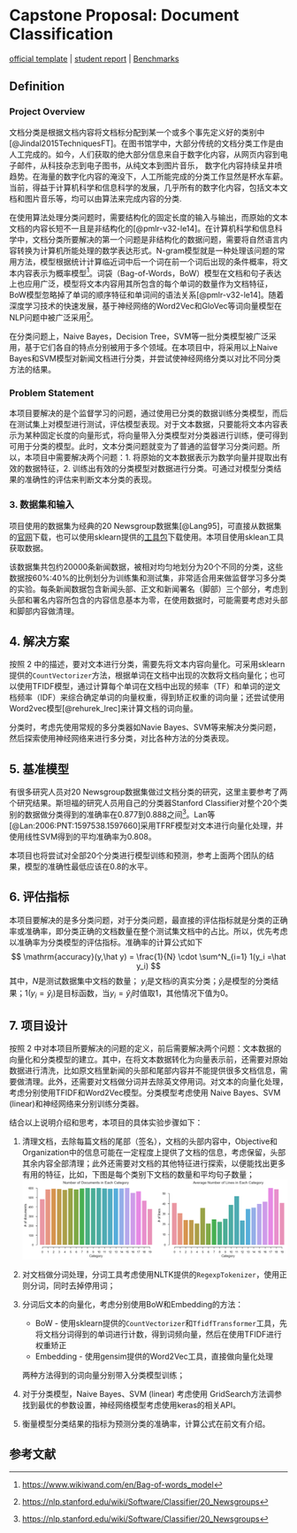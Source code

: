 # Capstone Proposal: Document Classification

[official template](https://github.com/nd009/capstone/blob/master/capstone_report_template.md) | [student report](https://github.com/nd009/capstone/blob/master/report-example-2.pdf) | [Benchmarks](https://review.udacity.com/#!/rubrics/273/view)

## Definition

### Project Overview

文档分类是根据文档内容将文档标分配到某一个或多个事先定义好的类别中[@Jindal2015TechniquesFT]。在图书馆学中，大部分传统的文档分类工作是由人工完成的。如今，人们获取的绝大部分信息来自于数字化内容，从网页内容到电子邮件，从科技杂志到电子图书，从纯文本到图片音乐， 数字化内容持续呈井喷趋势。在海量的数字化内容的淹没下，人工所能完成的分类工作显然是杯水车薪。当前，得益于计算机科学和信息科学的发展，几乎所有的数字化内容，包括文本文档和图片音乐等，均可以由算法来完成内容的分类. 

在使用算法处理分类问题时，需要结构化的固定长度的输入与输出，而原始的文本文档的内容长短不一且是非结构化的[@pmlr-v32-le14]。在计算机科学和信息科学中，文档分类所要解决的第一个问题是非结构化的数据问题，需要将自然语言内容转换为计算机所能处理的数学表达形式。N-gram模型就是一种处理该问题的常用方法，模型根据统计计算临近词中后一个词在前一个词后出现的条件概率，将文本内容表示为概率模型[^2]。词袋（Bag-of-Words，BoW）模型在文档和句子表达上也应用广泛，模型将文本内容用其所包含的每个单词的数量作为文档特征，BoW模型忽略掉了单词的顺序特征和单词间的语法关系[@pmlr-v32-le14]。随着深度学习技术的快速发展，基于神经网络的Word2Vec和GloVec等词向量模型在NLP问题中被广泛采用[^4]。

在分类问题上，Naive Bayes，Decision Tree，SVM等一批分类模型被广泛采用，基于它们各自的特点分别被用于多个领域。在本项目中，将采用以上Naive Bayes和SVM模型对新闻文档进行分类，并尝试使神经网络分类以对比不同分类方法的结果。

### Problem Statement

本项目要解决的是个监督学习的问题，通过使用已分类的数据训练分类模型，而后在测试集上对模型进行测试，评估模型表现。对于文本数据，只要能将文本内容表示为某种固定长度的向量形式，将向量带入分类模型对分类器进行训练，便可得到可用于分类的模型。此时，文本分类问题就变为了普通的监督学习分类问题。所以，本项目中需要解决两个问题：1. 将原始的文本数据表示为数学向量并提取出有效的数据特征，2. 训练出有效的分类模型对数据进行分类。可通过对模型分类结果的准确性的评估来判断文本分类的表现。

### 3. 数据集和输入

项目使用的数据集为经典的20 Newsgroup数据集[@Lang95]，可直接从数据集的[官网](http://www.qwone.com/~jason/20Newsgroups/)下载，也可以使用sklearn提供的[工具包](http://scikit-learn.org/stable/modules/generated/sklearn.datasets.fetch_20newsgroups.html)下载使用。本项目使用sklean工具获取数据。

该数据集共包约20000条新闻数据，被相对均匀地划分为20个不同的分类，这些数据按60%:40%的比例划分为训练集和测试集，非常适合用来做监督学习多分类的实验。每条新闻数据包含新闻头部、正文和新闻署名（脚部）三个部分，考虑到头部和署名内容所包含的内容信息基本为零，在使用数据时，可能需要考虑对头部和脚部内容做清理。

## 4. 解决方案

按照 2 中的描述，要对文本进行分类，需要先将文本内容向量化。可采用sklearn提供的`CountVectorizer`方法，根据单词在文档中出现的次数将文档向量化；也可以使用TFIDF模型，通过计算每个单词在文档中出现的频率（TF）和单词的逆文档频率（IDF）来综合确定单词的向量权重，得到矫正权重的词向量；还尝试使用Word2vec模型[@rehurek_lrec]来计算文档的词向量。

分类时，考虑先使用常规的多分类器如Navie Bayes、SVM等来解决分类问题，然后探索使用神经网络来进行多分类，对比各种方法的分类表现。	

## 5. 基准模型

有很多研究人员对20 Newsgroup数据集做过文档分类的研究，这里主要参考了两个研究结果。斯坦福的研究人员用自己的分类器Stanford Classifier对整个20个类别的数据做分类得到的准确率在0.877到0.888之间[^4]。Lan等[@Lan:2006:PNT:1597538.1597660]采用TFRF模型对文本进行向量化处理，并使用线性SVM得到的平均准确率为0.808。

本项目也将尝试对全部20个分类进行模型训练和预测，参考上面两个团队的结果，模型的准确性最低应该在0.8的水平。

## 6. 评估指标

本项目要解决的是多分类问题，对于分类问题，最直接的评估指标就是分类的正确率或准确率，即分类正确的文档数量在整个测试集文档中的占比。所以，优先考虑以准确率为分类模型的评估指标。准确率的计算公式如下
$$
\mathrm{accuracy}(y,\hat y) = \frac{1}{N} \cdot \sum^N_{i=1} 1(y_i =\hat y_i)
$$
其中，$N$是测试数据集中文档的数量； $y_i$是文档$i$的真实分类；$\hat y_i$是模型的分类结果；$1(y_i =\hat y_i)$是目标函数，当$y_i = \hat y_i$时值取1，其他情况下值为0。

## 7. 项目设计

按照 2 中对本项目所要解决的问题的定义，前后需要解决两个问题：文本数据的向量化和分类模型的建立。其中，在将文本数据转化为向量表示前，还需要对原始数据进行清洗，比如原文档里新闻的头部和尾部内容并不能提供很多文档信息，需要做清理。此外，还需要对文档做分词并去除英文停用词。对文本的向量化处理，考虑分别使用TFIDF和Word2Vec模型。分类模型考虑使用 Naive Bayes、SVM (linear)和神经网络来分别训练分类器。

结合以上说明介绍和思考，本项目的具体实验步骤如下：

1. 清理文档，去除每篇文档的尾部（签名），文档的头部内容中，Objective和Organization中的信息可能在一定程度上提供了文档的信息，考虑保留，头部其余内容全部清理；此外还需要对文档的其他特征进行探索，以便能找出更多有用的特征，比如，下图是每个类别下文档的数量和平均句子数量；![img](img/pic01.png)

2. 对文档做分词处理，分词工具考虑使用NLTK提供的`RegexpTokenizer`，使用正则分词，同时去掉停用词；

3. 分词后文本的向量化，考虑分别使用BoW和Embedding的方法：

   - BoW - 使用sklearn提供的`CountVectorizer`和`TfidfTransformer`工具，先将文档分词得到的单词进行计数，得到词频向量，然后在使用TFIDF进行权重矫正
   - Embedding - 使用gensim提供的Word2Vec工具，直接做向量化处理

   两种方法得到的词向量分别带入分类模型训练；

4. 对于分类模型，Naive Bayes、SVM (linear) 考虑使用 GridSearch方法调参找到最优的参数设置，神经网络模型考虑使用keras的相关API。

5. 衡量模型分类结果的指标为预测分类的准确率，计算公式在前文有介绍。



[^1]: https://www.wikiwand.com/en/N-gram#/overview
[^2]: https://www.wikiwand.com/en/Bag-of-words_model
[^3]: http://blog.aylien.com/overview-word-embeddings-history-word2vec-cbow-glove/
[^4]: https://nlp.stanford.edu/wiki/Software/Classifier/20_Newsgroups
[^5]: https://radimrehurek.com/gensim/index.html

## 参考文献
